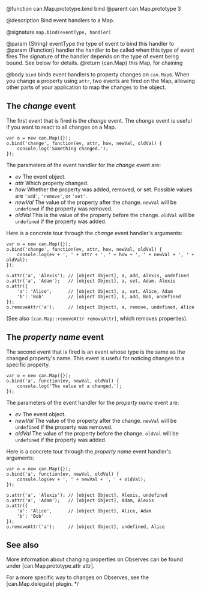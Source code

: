 @function can.Map.prototype.bind bind
@parent can.Map.prototype 3

@description Bind event handlers to a Map.

@signature `map.bind(eventType, handler)`

@param {String} eventType the type of event to bind this handler to
@param {Function} handler the handler to be called when this type of event fires
The signature of the handler depends on the type of event being bound. See below
for details.
@return {can.Map} this Map, for chaining

@body
`bind` binds event handlers to property changes on `can.Map`s. When you change
a property using `attr`, two events are fired on the Map, allowing other parts
of your application to map the changes to the object.

## The _change_ event

The first event that is fired is the _change_ event. The _change_ event is useful
if you want to react to all changes on a Map.


    var o = new can.Map({});
    o.bind('change', function(ev, attr, how, newVal, oldVal) {
        console.log('Something changed.');
    });


The parameters of the event handler for the _change_ event are:

- _ev_ The event object.
- _attr_ Which property changed.
- _how_ Whether the property was added, removed, or set. Possible values are `'add'`, `'remove'`, or `'set'`.
- _newVal_ The value of the property after the change. `newVal` will be `undefined` if the property was removed.
- _oldVal_ This is the value of the property before the change. `oldVal` will be `undefined` if the property was added.

Here is a concrete tour through the _change_ event handler's arguments:


    var o = new can.Map({});
    o.bind('change', function(ev, attr, how, newVal, oldVal) {
        console.log(ev + ', ' + attr + ', ' + how + ', ' + newVal + ', ' + oldVal);
    });

    o.attr('a', 'Alexis'); // [object Object], a, add, Alexis, undefined
    o.attr('a', 'Adam');   // [object Object], a, set, Adam, Alexis
    o.attr({
        'a': 'Alice',      // [object Object], a, set, Alice, Adam
        'b': 'Bob'         // [object Object], b, add, Bob, undefined
    });
    o.removeAttr('a');     // [object Object], a, remove, undefined, Alice


(See also `[can.Map::removeAttr removeAttr]`, which removes properties).

## The _property name_ event

The second event that is fired is an event whose type is the same as the changed
property's name. This event is useful for noticing changes to a specific property.


    var o = new can.Map({});
    o.bind('a', function(ev, newVal, oldVal) {
        console.log('The value of a changed.');
    });


The parameters of the event handler for the _property name_ event are:

- _ev_ The event object.
- _newVal_ The value of the property after the change. `newVal` will be `undefined` if the property was removed.
- _oldVal_ The value of the property before the change. `oldVal` will be `undefined` if the property was added.

Here is a concrete tour through the _property name_ event handler's arguments:


    var o = new can.Map({});
    o.bind('a', function(ev, newVal, oldVal) {
        console.log(ev + ', ' + newVal + ', ' + oldVal);
    });

    o.attr('a', 'Alexis'); // [object Object], Alexis, undefined
    o.attr('a', 'Adam');   // [object Object], Adam, Alexis
    o.attr({
        'a': 'Alice',      // [object Object], Alice, Adam
        'b': 'Bob'
    });
    o.removeAttr('a');     // [object Object], undefined, Alice


## See also

More information about changing properties on Observes can be found under
[can.Map.prototype.attr attr].

For a more specific way to changes on Observes, see the [can.Map.delegate] plugin.
*/